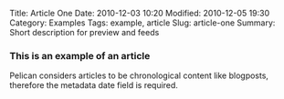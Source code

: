 Title: Article One
Date: 2010-12-03 10:20
Modified: 2010-12-05 19:30
Category: Examples
Tags: example, article
Slug: article-one
Summary: Short description for preview and feeds

### This is an example of an article

Pelican considers articles to be chronological content like blogposts, therefore the metadata date field is required.
